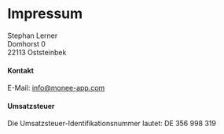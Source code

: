 # Impressum

Stephan Lerner<br>
Domhorst 0<br>
22113 Oststeinbek

#### Kontakt

E-Mail: info@monee-app.com

#### Umsatzsteuer

Die Umsatzsteuer-Identifikationsnummer lautet: DE 356 998 319